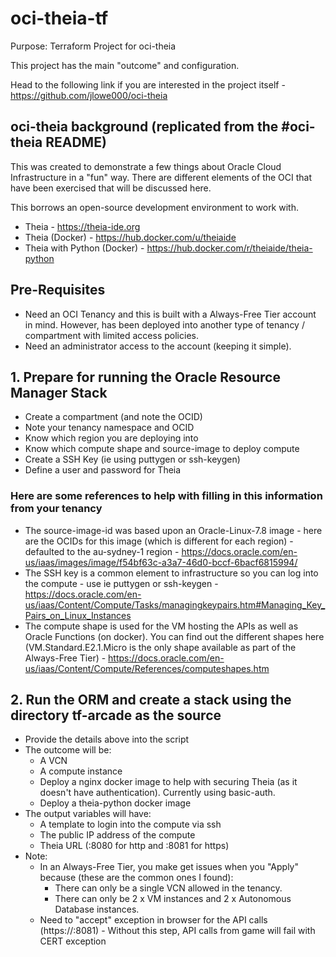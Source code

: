 # oci-theia-tf

Purpose: Terraform Project for oci-theia

This project has the main "outcome" and configuration.

Head to the following link if you are interested in the project itself - https://github.com/jlowe000/oci-theia

## oci-theia background (replicated from the #oci-theia README)

This was created to demonstrate a few things about Oracle Cloud Infrastructure in a "fun" way. There are different elements of the OCI that have been exercised that will be discussed here.

This borrows an open-source development environment to work with.

- Theia - https://theia-ide.org
- Theia (Docker) - https://hub.docker.com/u/theiaide
- Theia with Python (Docker) - https://hub.docker.com/r/theiaide/theia-python

## Pre-Requisites

- Need an OCI Tenancy and this is built with a Always-Free Tier account in mind. However, has been deployed into another type of tenancy / compartment with limited access policies.
- Need an administrator access to the account (keeping it simple).

## 1. Prepare for running the Oracle Resource Manager Stack

- Create a compartment (and note the OCID)
- Note your tenancy namespace and OCID
- Know which region you are deploying into
- Know which compute shape and source-image to deploy compute
- Create a SSH Key (ie using puttygen or ssh-keygen)
- Define a user and password for Theia

### Here are some references to help with filling in this information from your tenancy

- The source-image-id was based upon an Oracle-Linux-7.8 image - here are the OCIDs for this image (which is different for each region) - defaulted to the au-sydney-1 region - https://docs.oracle.com/en-us/iaas/images/image/f54bf63c-a3a7-46d0-bccf-6bacf6815994/
- The SSH key is a common element to infrastructure so you can log into the compute - use ie puttygen or ssh-keygen - https://docs.oracle.com/en-us/iaas/Content/Compute/Tasks/managingkeypairs.htm#Managing_Key_Pairs_on_Linux_Instances
- The compute shape is used for the VM hosting the APIs as well as Oracle Functions (on docker). You can find out the different shapes here (VM.Standard.E2.1.Micro is the only shape available as part of the Always-Free Tier) - https://docs.oracle.com/en-us/iaas/Content/Compute/References/computeshapes.htm

## 2. Run the ORM and create a stack using the directory tf-arcade as the source

- Provide the details above into the script
- The outcome will be:
  - A VCN
  - A compute instance
  - Deploy a nginx docker image to help with securing Theia (as it doesn't have authentication). Currently using basic-auth.
  - Deploy a theia-python docker image
- The output variables will have:
  - A template to login into the compute via ssh
  - The public IP address of the compute
  - Theia URL (:8080 for http and :8081 for https)
- Note:
  - In an Always-Free Tier, you make get issues when you "Apply" because (these are the common ones I found):
    - There can only be a single VCN allowed in the tenancy.
    - There can only be 2 x VM instances and 2 x Autonomous Database instances.
  - Need to "accept" exception in browser for the API calls (https://<compute-public-ip>:8081) - Without this step, API calls from game will fail with CERT exception
